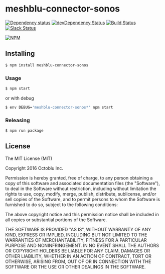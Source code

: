 # meshblu-connector-sonos

[![Dependency status](http://img.shields.io/david/octoblu/meshblu-connector-sonos.svg?style=flat)](https://david-dm.org/octoblu/meshblu-connector-sonos)
[![devDependency Status](http://img.shields.io/david/dev/octoblu/meshblu-connector-sonos.svg?style=flat)](https://david-dm.org/octoblu/meshblu-connector-sonos#info=devDependencies)
[![Build Status](http://img.shields.io/travis/octoblu/meshblu-connector-sonos.svg?style=flat&branch=master)](https://travis-ci.org/octoblu/meshblu-connector-sonos)
[![Slack Status](http://community-slack.octoblu.com/badge.svg)](http://community-slack.octoblu.com)

[![NPM](https://nodei.co/npm/meshblu-connector-sonos.svg?style=flat)](https://npmjs.org/package/meshblu-connector-sonos)

## Installing

```bash
$ npm install meshblu-connector-sonos
```

### Usage

```bash
$ npm start
```

or with debug

```bash
$ env DEBUG='meshblu-connector-sonos*' npm start
```

### Releasing

```bash
$ npm run package
```

## License

The MIT License (MIT)

Copyright 2016 Octoblu Inc.

Permission is hereby granted, free of charge, to any person obtaining a copy
of this software and associated documentation files (the "Software"), to deal
in the Software without restriction, including without limitation the rights
to use, copy, modify, merge, publish, distribute, sublicense, and/or sell
copies of the Software, and to permit persons to whom the Software is
furnished to do so, subject to the following conditions:

The above copyright notice and this permission notice shall be included in
all copies or substantial portions of the Software.

THE SOFTWARE IS PROVIDED "AS IS", WITHOUT WARRANTY OF ANY KIND, EXPRESS OR
IMPLIED, INCLUDING BUT NOT LIMITED TO THE WARRANTIES OF MERCHANTABILITY,
FITNESS FOR A PARTICULAR PURPOSE AND NONINFRINGEMENT. IN NO EVENT SHALL THE
AUTHORS OR COPYRIGHT HOLDERS BE LIABLE FOR ANY CLAIM, DAMAGES OR OTHER
LIABILITY, WHETHER IN AN ACTION OF CONTRACT, TORT OR OTHERWISE, ARISING FROM,
OUT OF OR IN CONNECTION WITH THE SOFTWARE OR THE USE OR OTHER DEALINGS IN
THE SOFTWARE.

